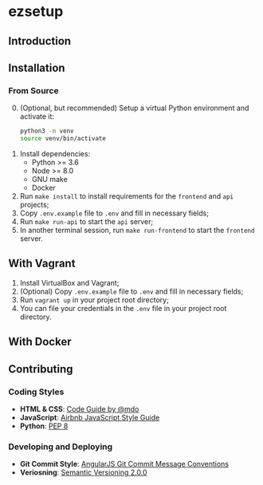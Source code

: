 # ezsetup

## Introduction

<!-- TODO: Describe what is ezsetup. Better have a logo. -->

## Installation

### From Source

0. (Optional, but recommended) Setup a virtual Python environment and activate it:
    ```bash
    python3 -m venv
    source venv/bin/activate
    ```
1. Install dependencies:
    - Python >= 3.6
    - Node >= 8.0
    - GNU make
    - Docker
1. Run `make install` to install requirements for the `frontend` and `api` projects;
2. Copy `.env.example` file to `.env` and fill in necessary fields;
3. Run `make run-api` to start the `api` server;
4. In another terminal session, run `make run-frontend` to start the `frontend` server.

## With Vagrant

1. Install VirtualBox and Vagrant;
2. (Optional) Copy `.env.example` file to `.env` and fill in necessary fields;
3. Run `vagrant up` in your project root directory;
4. You can file your credentials in the `.env` file in your project root directory.

## With Docker

<!-- TODO -->

## Contributing

### Coding Styles
<!-- TODO: Use linter to enforce code styles -->
- **HTML & CSS**: [Code Guide by @mdo](http://codeguide.co)
- **JavaScript**: [Airbnb JavaScript Style Guide](https://github.com/airbnb/javascript)
- **Python**: [PEP 8](https://www.python.org/dev/peps/pep-0008/)

### Developing and Deploying
- **Git Commit Style**: [AngularJS Git Commit Message Conventions](https://github.com/angular/angular/blob/master/CONTRIBUTING.md#commit)
- **Veriosning**: [Semantic Versioning 2.0.0](https://semver.org/)
